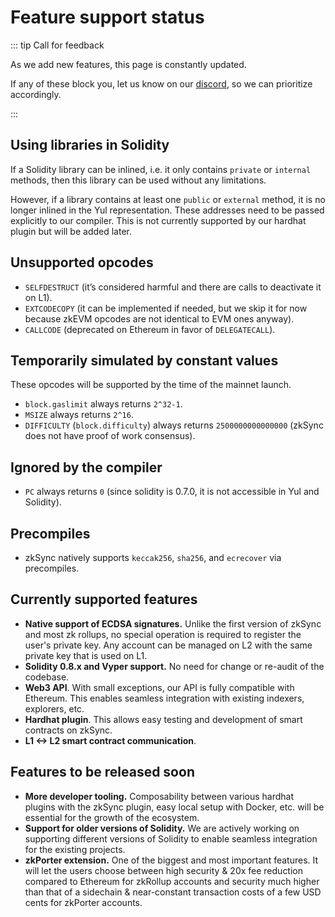 # Feature support status

::: tip Call for feedback

As we add new features, this page is constantly updated.

If any of these block you, let us know on our [discord](https://discord.gg/px2aR7w), so we can prioritize accordingly.

:::

## Using libraries in Solidity

If a Solidity library can be inlined, i.e. it only contains `private` or `internal` methods, then this library can be used without any limitations.

However, if a library contains at least one `public` or `external` method, it is no longer inlined in the Yul representation. These addresses need to be passed explicitly to our compiler. This is not currently supported by our hardhat plugin but will be added later.

## Unsupported opcodes

- `SELFDESTRUCT` (it’s considered harmful and there are calls to deactivate it on L1).
- `EXTCODECOPY` (it can be implemented if needed, but we skip it for now because zkEVM opcodes are not identical to EVM ones anyway).
- `CALLCODE` (deprecated on Ethereum in favor of `DELEGATECALL`).

## Temporarily simulated by constant values

These opcodes will be supported by the time of the mainnet launch.

- `block.gaslimit` always returns `2^32-1`.
- `MSIZE` always returns `2^16`.
- `DIFFICULTY` (`block.difficulty`) always returns `2500000000000000` (zkSync does not have proof of work consensus).

## Ignored by the compiler

- `PC` always returns `0` (since solidity is 0.7.0, it is not accessible in Yul and Solidity).

## Precompiles

- zkSync natively supports `keccak256`, `sha256`, and `ecrecover` via precompiles.

## Currently supported features

- **Native support of ECDSA signatures.** Unlike the first version of zkSync and most zk rollups, no special operation is required to register the user's private key. Any account can be managed on L2 with the same private key that is used on L1.
- **Solidity 0.8.x and Vyper support.** No need for change or re-audit of the codebase.
- **Web3 API**. With small exceptions, our API is fully compatible with Ethereum. This enables seamless integration with existing indexers, explorers, etc.
- **Hardhat plugin**. This allows easy testing and development of smart contracts on zkSync.
- **L1 <-> L2 smart contract communication**.

## Features to be released soon

- **More developer tooling.** Composability between various hardhat plugins with the zkSync plugin, easy local setup with Docker, etc. will be essential for the growth of the ecosystem.
- **Support for older versions of Solidity.** We are actively working on supporting different versions of Solidity to enable seamless integration for the existing projects.
- **zkPorter extension.** One of the biggest and most important features. It will let the users choose between high security & 20x fee reduction compared to Ethereum for zkRollup accounts and security much higher than that of a sidechain & near-constant transaction costs of a few USD cents for zkPorter accounts.
